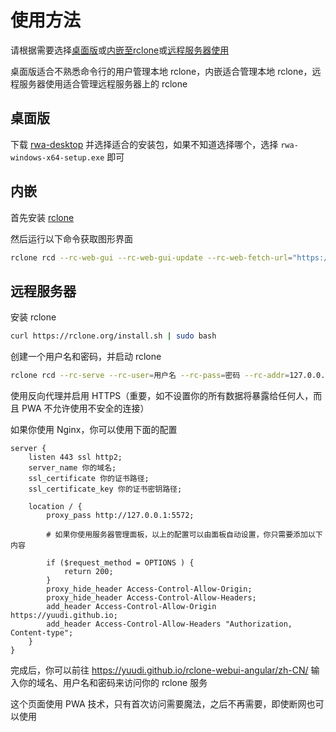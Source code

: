 # 使用方法

请根据需要选择[桌面版](#桌面版)或[内嵌至rclone](#内嵌)或[远程服务器使用](#远程服务器)

桌面版适合不熟悉命令行的用户管理本地 rclone，内嵌适合管理本地 rclone，远程服务器使用适合管理远程服务器上的 rclone

## 桌面版

下载 [rwa-desktop](https://github.com/yuudi/rwa-desktop/releases/latest) 并选择适合的安装包，如果不知道选择哪个，选择 `rwa-windows-x64-setup.exe` 即可

## 内嵌

首先安装 [rclone](https://rclone.org/downloads/)

然后运行以下命令获取图形界面

```bash
rclone rcd --rc-web-gui --rc-web-gui-update --rc-web-fetch-url="https://s3.yuudi.dev/rwa/embed/version.json"
```

## 远程服务器

安装 rclone

```bash
curl https://rclone.org/install.sh | sudo bash
```

创建一个用户名和密码，并启动 rclone

```bash
rclone rcd --rc-serve --rc-user=用户名 --rc-pass=密码 --rc-addr=127.0.0.1:5572
```

使用反向代理并启用 HTTPS（重要，如不设置你的所有数据将暴露给任何人，而且 PWA 不允许使用不安全的连接）

如果你使用 Nginx，你可以使用下面的配置

```nginx
server {
    listen 443 ssl http2;
    server_name 你的域名;
    ssl_certificate 你的证书路径;
    ssl_certificate_key 你的证书密钥路径;

    location / {
        proxy_pass http://127.0.0.1:5572;

        # 如果你使用服务器管理面板，以上的配置可以由面板自动设置，你只需要添加以下内容

        if ($request_method = OPTIONS ) {
            return 200;
        }
        proxy_hide_header Access-Control-Allow-Origin;
        proxy_hide_header Access-Control-Allow-Headers;
        add_header Access-Control-Allow-Origin https://yuudi.github.io;
        add_header Access-Control-Allow-Headers "Authorization, Content-type";
    }
}
```

完成后，你可以前往 <https://yuudi.github.io/rclone-webui-angular/zh-CN/> 输入你的域名、用户名和密码来访问你的 rclone 服务

这个页面使用 PWA 技术，只有首次访问需要魔法，之后不再需要，即使断网也可以使用
